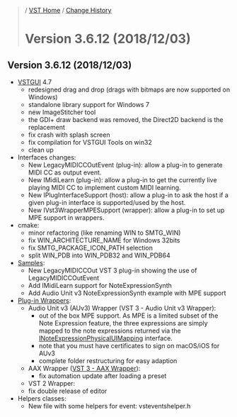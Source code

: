 >/ [VST Home](../) / [Change History](./Index.md)
>
># Version 3.6.12 (2018/12/03)

## Version 3.6.12 (2018/12/03)

- [VSTGUI](../What+is+the+VST+3+SDK/VSTGUI.md) 4.7
  - redesigned drag and drop (drags with bitmaps are now supported on Windows)
  - standalone library support for Windows 7
  - new ImageStitcher tool
  - the GDI+ draw backend was removed, the Direct2D backend is the replacement
  - fix crash with splash screen
  - fix compilation for VSTGUI Tools on win32
  - clean up
- Interfaces changes:
  - New LegacyMIDICCOutEvent (plug-in): allow a plug-in to generate MIDI CC as output event.
  - New IMidiLearn (plug-in): allow a plug-in to get the currently live playing MIDI CC to implement custom MIDI learning.
  - New IPlugInterfaceSupport (host): allow a plug-in to ask the host if a given plug-in interface is supported/used by the host.
  - New IVst3WrapperMPESupport (wrapper): allow a plug-in to set up MPE support in wrappers.
- cmake:
  - minor refactoring (like renaming WIN to SMTG_WIN)
  - fix WIN_ARCHITECTURE_NAME for Windows 32bits
  - fix SMTG_PACKAGE_ICON_PATH selection
  - split WIN_PDB into WIN_PDB32 and WIN_PDB64
- [Samples](../What+is+the+VST+3+SDK/Plug-in+Examples.md):
  - New LegacyMIDICCOut VST 3 plug-in showing the use of LegacyMIDICCOutEvent
  - Add IMidiLearn support for NoteExpressionSynth
  - Add Audio Unit v3 NoteExpressionSynth example with MPE support
- [Plug-in Wrappers](../What+is+the+VST+3+SDK/Wrappers/Index.md):
  - Audio Unit v3 (AUv3) Wrapper (VST 3 - Audio Unit v3 Wrapper):
    - out of the box MPE support. As MPE is a limited subset of the Note Expression feature, the three expressions are simply mapped to the note expressions returned via the [INoteExpressionPhysicalUIMapping](../Technical+Documentation/Change+History/3.6.11/INoteExpressionPhysicalUIMapping.md) interface.
    - note that you must have certificates to sign on macOS/iOS for AUv3
    - complete folder restructuring for easy adaption
  - AAX Wrapper ([VST 3 - AAX Wrapper](../What+is+the+VST+3+SDK/Wrappers/AAX+Wrapper.md)):
    - fix automation update after loading a preset
  - VST 2 Wrapper:
  - fix double release of editor
- Helpers classes:
  - New file with some helpers for event: vsteventshelper.h
